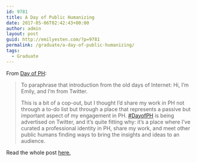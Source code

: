 ```yaml
---
id: 9781
title: A Day of Public Humanizing
date: 2017-05-06T02:42:43+00:00
author: admin
layout: post
guid: http://emilyesten.com/?p=9781
permalink: /graduate/a-day-of-public-humanizing/
tags:
  - Graduate
---
```

From <a href="https://digitalstorytelling.jimmcgrath.us/uncategorized/calling-something-a-dataset-visualizing-the-crystal-palace/#more-140" target="_blank" rel="noopener noreferrer">Day of PH</a>:

> To paraphrase that introduction from the old days of Internet: Hi, I’m Emily, and I’m from Twitter.
>
> This is a bit of a cop-out, but I thought I’d share my work in PH not through a to-do list but through a place that represents a passive but important aspect of my engagement in PH. <a href="https://twitter.com/search?f=tweets&vertical=default&q=%23dayofph" target="_blank" rel="noopener noreferrer">#DayofPH</a> is being advertised on Twitter, and it’s quite fitting why: it’s a place where I’ve curated a professional identity in PH, share my work, and meet other public humans finding ways to bring the insights and ideas to an audience.

Read the whole post <a href="https://dayofph.wordpress.com/2017/05/04/emily-esten-on-twitter-and-public-humanities/" target="_blank" rel="noopener noreferrer">here.</a>
